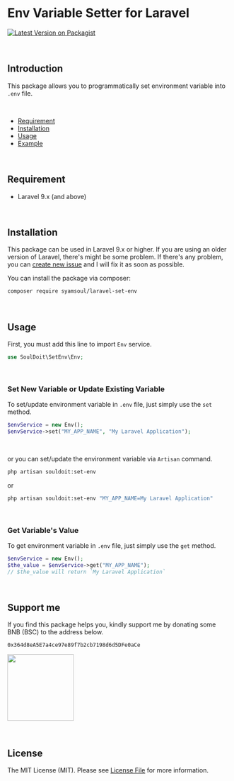# Env Variable Setter for Laravel



[![Latest Version on Packagist](https://img.shields.io/packagist/v/syamsoul/laravel-set-env.svg?style=flat-square)](https://packagist.org/packages/syamsoul/laravel-set-env)


&nbsp;
## Introduction

This package allows you to programmatically set environment variable into `.env` file.


&nbsp;
* [Requirement](#requirement)
* [Installation](#installation)
* [Usage](#usage)
* [Example](#example)


&nbsp;
&nbsp;
## Requirement

* Laravel 9.x (and above)


&nbsp;
&nbsp;
## Installation


This package can be used in Laravel 9.x or higher. If you are using an older version of Laravel, there's might be some problem. If there's any problem, you can [create new issue](https://github.com/syamsoul/laravel-set-env/issues) and I will fix it as soon as possible.

You can install the package via composer:

``` bash
composer require syamsoul/laravel-set-env
```

&nbsp;
&nbsp;
## Usage

First, you must add this line to import `Env` service.
```php
use SoulDoit\SetEnv\Env;
```


&nbsp;
### Set New Variable or Update Existing Variable


To set/update environment variable in `.env` file, just simply use the `set` method.
```php
$envService = new Env(); 
$envService->set("MY_APP_NAME", "My Laravel Application");
```

&nbsp;

or you can set/update the environment variable via `Artisan` command.
``` bash
php artisan souldoit:set-env
```

or

``` bash
php artisan souldoit:set-env "MY_APP_NAME=My Laravel Application"
```

&nbsp;
### Get Variable's Value

To get environment variable in `.env` file, just simply use the `get` method.
```php
$envService = new Env(); 
$the_value = $envService->get("MY_APP_NAME");
// $the_value will return `My Laravel Application`
```


&nbsp;
&nbsp;
## Support me

If you find this package helps you, kindly support me by donating some BNB (BSC) to the address below.

```
0x364d8eA5E7a4ce97e89f7b2cb7198d6d5DFe0aCe
```

<img src="https://info.souldoit.com/img/wallet-address-bnb-bsc.png" width="150">


&nbsp;
&nbsp;
## License

The MIT License (MIT). Please see [License File](LICENSE) for more information.